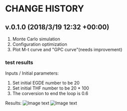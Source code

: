 # CHANGE HISTORY

## v.0.1.0 (2018/3/19 12:32 +00:00)
<ol>
<li>Monte Carlo simulation</li>
<li>Configuration optimization</li>
<li>Plot M-t curve and "GPC curve"(needs improvement)</li>
</ol>

### test results
Inputs / Initial parameters: 
<ol>
<li>Set initial EGDE number to be 20</li>
<li>Set initial THF number to be 20 * 100</li>
<li>The corversion to end the loop is 0.6</li>
</ol>

Results:
![Image text](/Users/Rachel/Documents/MATLAB/MC-simulation-THF/testExample/v0.1.0/M-V.png)
![Image text](/Users/Rachel/Documents/MATLAB/MC-simulation-THF/testExample/v0.1.0/M-t.png)


